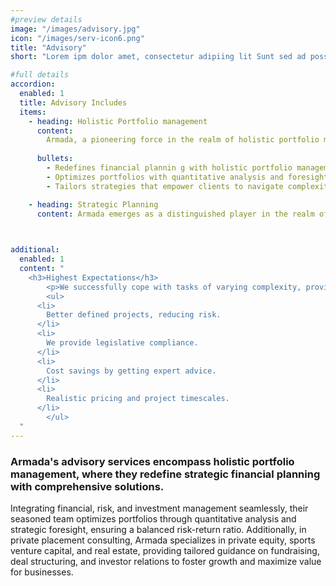 ```yaml
---
#preview details
image: "/images/advisory.jpg"
icon: "/images/serv-icon6.png"
title: "Advisory"
short: "Lorem ipm dolor amet, consectetur adipiing lit Sunt sed ad possimus ils magnam maores."

#full details
accordion:
  enabled: 1
  title: Advisory Includes
  items:
    - heading: Holistic Portfolio management 
      content: 
        Armada, a pioneering force in the realm of holistic portfolio management, redefines the landscape of strategic financial planning. With an unwavering commitment to delivering comprehensive solutions
        
      bullets: 
        - Redefines financial plannin g with holistic portfolio management
        - Optimizes portfolios with quantitative analysis and foresight, ensuring a balanced risk-return ratio.
        - Tailors strategies that empower clients to navigate complexities confidently

    - heading: Strategic Planning
      content: Armada emerges as a distinguished player in the realm of private placement consulting, specializing in the dynamic arenas of private equity, sports venture capital, and real estate. With an astute understanding of the intricacies inherent in these sectors, Armada provides unparalleled guidance to clients seeking strategic investments and capital placement. The company's expertise in private equity ensures that businesses receive tailored advice on fundraising, deal structuring, and investor relations, fostering growth and maximizing value. In the realm of sports venture capital, Armada brings a unique perspective, leveraging its insights into the ever-evolving sports industry to identify and capitalize on investment opportunities. Additionally, in the realm of real estate, Armada navigates the complexities of property investment, development, and management, guiding clients toward lucrative ventures. Armada's commitment to excellence and client-centric approach positions it as a trusted partner for those looking to navigate the intricate landscape of private placement in these high-stakes industries, ensuring strategic success and sustainable growth.

   

additional:
  enabled: 1
  content: "
    <h3>Highest Expectations</h3>
		<p>We successfully cope with tasks of varying complexity, provide longterm guarantees and regularly master new technologies. Our portfolio includes <span style='text-decoration: underline;'>dozens of successfully</span> completed projects of houses of different stores, with high–quality finishes and good repairs.</p>
		<ul>
      <li>
        Better defined projects, reducing risk.
      </li>
      <li>
        We provide legislative compliance.
      </li>
      <li>
        Cost savings by getting expert advice.
      </li>
      <li>
        Realistic pricing and project timescales.
      </li>
		</ul>
  "
---
```


### Armada's advisory services encompass holistic portfolio management, where they redefine strategic financial planning with comprehensive solutions.

Integrating financial, risk, and investment management seamlessly, their seasoned team optimizes portfolios through quantitative analysis and strategic foresight, ensuring a balanced risk-return ratio. Additionally, in private placement consulting, Armada specializes in private equity, sports venture capital, and real estate, providing tailored guidance on fundraising, deal structuring, and investor relations to foster growth and maximize value for businesses.

